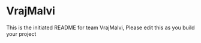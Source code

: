 # VrajMalvi
This is the initiated README for team VrajMalvi, Please edit this as you build your project
